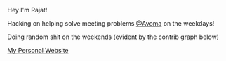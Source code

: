 Hey I'm Rajat!

Hacking on helping solve meeting problems [@Avoma](https://avoma.com) on the weekdays! 

Doing random shit on the weekends (evident by the contrib graph below)

[My Personal Website](https://rajatkulkarni.dev)
